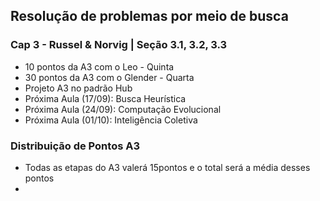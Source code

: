 ## Resolução de problemas por meio de busca
### Cap 3 - Russel & Norvig | Seção 3.1, 3.2, 3.3


<p> 
  
- 10 pontos da A3 com o Leo - Quinta
- 30 pontos da A3 com o Glender - Quarta
- Projeto A3 no padrão Hub
- Próxima Aula (17/09): Busca Heurística
- Próxima Aula (24/09): Computação Evolucional
- Próxima Aula (01/10): Inteligência Coletiva
</p>


### Distribuição de Pontos A3

- Todas as etapas do A3 valerá 15pontos e o total será a média desses pontos
- 
